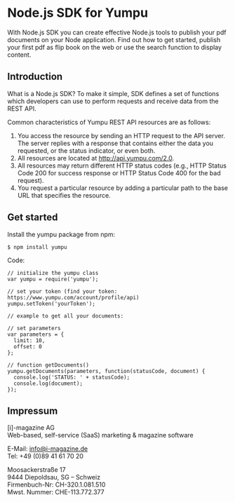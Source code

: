 # Node.js SDK for Yumpu

With Node.js SDK you can create effective Node.js tools to publish your pdf documents on your Node application. Find out how to get started, publish your first pdf as flip book on the web or use the search function to display content.

## Introduction

What is a Node.js SDK? To make it simple, SDK defines a set of functions which developers can use to perform requests and receive data from the REST API.

Common characteristics of Yumpu REST API resources are as follows:

1. You access the resource by sending an HTTP request to the API server. The server replies with a response that contains either the data you requested, or the status indicator, or even both.
2. All resources are located at http://api.yumpu.com/2.0.
3. All resources may return different HTTP status codes (e.g., HTTP Status Code 200 for success response or HTTP Status Code 400 for the bad request).
4. You request a particular resource by adding a particular path to the base URL that specifies the resource.

## Get started

Install the yumpu package from npm:
```
$ npm install yumpu
```

Code:
```
// initialize the yumpu class
var yumpu = require('yumpu');

// set your token (find your token: https://www.yumpu.com/account/profile/api)
yumpu.setToken('yourToken');

// example to get all your documents:

// set parameters
var parameters = {
  limit: 10,
  offset: 0
};

// function getDocuments()
yumpu.getDocuments(parameters, function(statusCode, document) {
  console.log('STATUS: ' + statusCode);
  console.log(document);
});
```

## Impressum

[i]-magazine AG<br>
Web-based, self-service (SaaS) marketing & magazine software

E-Mail: info@i-magazine.de<br>
Tel: +49 (0)89 41 61 70 20

Moosackerstraße 17<br>
9444 Diepoldsau, SG – Schweiz<br>
Firmenbuch-Nr: CH-320.1.081.510<br>
Mwst. Nummer: CHE-113.772.377
